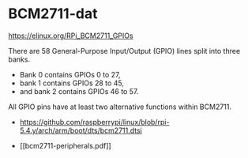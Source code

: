 
# BCM2711-dat


https://elinux.org/RPi_BCM2711_GPIOs

There are 58 General-Purpose Input/Output (GPIO) lines split into three banks. 

- Bank 0 contains GPIOs 0 to 27, 
- bank 1 contains GPIOs 28 to 45, 
- and bank 2 contains GPIOs 46 to 57. 

All GPIO pins have at least two alternative functions within BCM2711. 

- https://github.com/raspberrypi/linux/blob/rpi-5.4.y/arch/arm/boot/dts/bcm2711.dtsi



- [[bcm2711-peripherals.pdf]]

